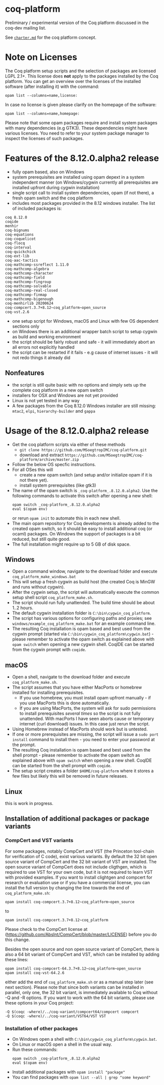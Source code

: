 # coq-platform
Preliminary / experimental version of the Coq platform discussed in the coq-dev mailing list.

See [`charter.md`](/charter.md) for the coq platform concept.

# Note on Licenses

The Coq platform setup scripts and the selection of packages are licensed LGPL 2.1+.
This license does **not** apply to the packages installed by the Coq platform.
You can get an overview over the licenses of the installed software (after installing it)
with the command:
```
opam list --columns=name,license:
```
In case no license is given please clarify on the homepage of the software:
```
opam list --columns=name,homepage:
```
Please note that some opam packages require and install system packages with many dependencies (e.g GTK3).
These dependencies might have various licenses. You need to refer to your system package manager to
inspect the licenses of such packages.

# Features of the 8.12.0.alpha2 release

- fully opam based, also on Windows
- system prerequisites are installed using opam depext in a system independent manner
  (on Windows/cygwin currently all prerequisites are installed upfront during cygwin installation)
- single script call to install system dependencies, opam (if not there), a fresh opam switch and the coq platform
- includes most packages provided in the 8.12 windows installer. The list of included packages is:
```
coq 8.12.0
coqide
menhir
coq-bignums
coq-equations
coq-coquelicot
coq-flocq
coq-interval
coq-quickchick
coq-ext-lib
coq-aac-tactics
coq-mathcomp-ssreflect 1.11.0
coq-mathcomp-algebra
coq-mathcomp-character
coq-mathcomp-field
coq-mathcomp-fingroup
coq-mathcomp-solvable
coq-mathcomp-real-closed
coq-mathcomp-finmap
coq-mathcomp-bigenough
coq-menhirlib 20200624
coq-compcert.3.7+8.12~coq_platform~open_source
coq-vst.2.6
```
- one setup script for Windows, macOS and Linux with few OS dependent sections only
- on Windows there is an additional wrapper batch script to setup cygwin as build and working environment
- the script should be fairly robust and safe - it will immediately abort an all errors not explicitly handled
- the script can be restarted if it fails - e.g cause of internet issues - it will not redo things it already did

## Nonfeatures

- the script is still quite basic with no options and simply sets up the complete coq platform in a new opam switch
- installers for OSX and Windows are not yet provided
- Linux is not yet tested in any way
- A few packages from the Coq 8.12.0 Windows installer are still missing: `mtac2`, `elpi`, `hierarchy-builder` and `gappa`

# Usage of the 8.12.0.alpha2 release

- Get the coq platform scripts via either of these methods
  - `git clone https://github.com/MSoegtropIMC/coq-platform.git`
  - download and extract `https://github.com/MSoegtropIMC/coq-platform/archive/master.zip`
- Follow the below OS specfic instructions.
- For all OSes this will
  - create a new opam switch (and setup and/or initialize opam if it is not there yet).
  - install system prerequisites (like gtk3)
- The name of the opam switch is `_coq-platform_.8.12.0.alpha2`.
  Use the following commands to activate this switch after opening a new shell:
    ```
    opam switch _coq-platform_.8.12.0.alpha2
    eval $(opam env)
    ```
  or rerun `opam init` to automate this in each new shell.
- The main opam repository for Coq developments is already added to the created opam switch, so it should be easy to install additional coq (or ocaml) packages. On Windows the support of packages is a bit reduced, but still quite good.
- The full installation might require up to 5 GB of disk space.

## Windows

- Open a command window, navigate to the download folder and execute `coq_platform_make_windows.bat`
- This will setup a fresh cygwin as build host (the created Coq is MinGW and runs without cygwin).
- After the cygwin setup, the script will automatically execute the common setup shell script `coq_platform_make.sh`.
- The script should run fully unattended. The build time should be about 1..2 hours.
- The default cygwin installation folder is `C:\bin\cygwin_coq_platform`.
- The script has various options for configuring paths and proxies; see `windows/example_coq_platform_make.bat` for an example command line.
- The resulting Coq installation is opam based and best used from the cygwin prompt (started via `C:\bin\cygwin_coq_platform\cygwin.bat`) - please remember to activate the opam switch as explained above with `opam switch` when opening a new cygwin shell. CoqIDE can be started from the cygwin prompt with `coqide`.

## macOS

- Open a shell, navigate to the download folder and execute `coq_platform_make.sh`.
- The script assumes that you have either MacPorts or homebrew installed for installing prerequisites.
  - If you use homebrew, you must install opam upfront manually - if you use MacPorts this is done automatically.
  - If you are using MacPorts, the system will ask for sudo permissions to install prerequisites *several times* so the script is not fully unattended.
    With macPorts I have seen aborts cause or temporary internet (curl download) issues. In this case just rerun the script.
- Using Homebrew instead of MacPorts should work but is untested.
- If one or more prerequisites are missing, the script will issue a `sudo port install` command to install them - you need to enter your password at the prompt.
- The resulting Coq installation is opam based and best used from the shell prompt - please remember to activate the opam switch as explained above with `opam switch` when opening a new shell. CoqIDE can be started from the shell prompt with `coqide`.
- The setup script creates a folder `$HOME/coq-platform` where it stores a few files but likely this will be removed in future releases.

## Linux

this is work in progress.

## Installation of additional packages or package variants

### CompCert and VST variants

For some packages, notably CompCert and VST (the Princeton tool-chain for verification of C code), exist various variants.
By default the 32 bit open source variant of CompCert and the 32 bit variant of VST are installed.
The open source variant of CompCert does not include cligthgen, which is required to use VST for your own code, but it is not
required to learn VST with provided examples. If you want to install clightgen and compcert for research or evaluation use or
if you have a commercial license, you can install the full version by changing the line towards the end of `coq_platform_make.sh`:
```
opam install coq-compcert.3.7+8.12~coq_platform~open_source
```
to
```
opam install coq-compcert.3.7+8.12~coq_platform
```
Please check to the CompCert license at (https://github.com/AbsInt/CompCert/blob/master/LICENSE) before you do this change.

Besides the open source and non open source variant of CompCert, there is also a 64 bit variant of CompCert and VST, which can
be installed by adding these lines:
```
opam install coq-compcert-64.3.7+8.12~coq_platform~open_source
opam install coq-vst-64.2.6
```
either add the end of `coq_platform_make.sh` or as a manual step later (see next section).
Please note that since both variants can be installed in parallel, only one, the 32 bit variant, is immediately available to Coq
without -Q and -R options. If you want to work with the 64 bit variants, please use these options in your Coq project:
```
-Q $(coqc -where)/../coq-variant/compcert64/compcert compcert
-Q $(coqc -where)/../coq-variant/VST64/VST VST
```

### Installation of other packages

- On Windows open a shell with `C:\bin\cygwin_coq_platform\cygwin.bat`.
- On Linux or macOS open a shell in the usual way.
- Run these commands:
    ```
    opam switch _coq-platform_.8.12.0.alpha2
    eval $(opam env)
    ```
- Install additional packages with `opam install "package"`
- You can find packages with `opam list --all | grep "some keyword"`